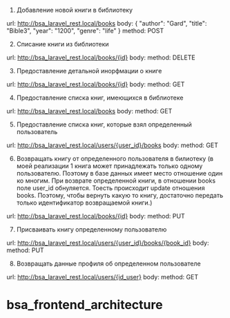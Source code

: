 1. Добавление новой книги в библиотеку

url: http://bsa_laravel_rest.local/books
  	body:
		{
   			 "author": "Gard",
   			 "title": "Bible3",
  			  "year": "1200",
    			"genre": "life"
 		 }
method: POST

2. Списание книги из библиотеки

url: http://bsa_laravel_rest.local/books/{id}
body:
method: DELETE

3. Предоставление детальной инорфмации о книге

url: http://bsa_laravel_rest.local/books/{id}
body:
method: GET

4. Предоставление списка книг, имеющихся в библиотеке

url: http://bsa_laravel_rest.local/books
body:
method: GET

5. Предоставление списка книг, которые взял определенный пользователь

url: http://bsa_laravel_rest.local/users/{user_id}/books
body:
method: GET

6. Возвращать книгу от определенного пользователя в билиотеку (в моей реализации 1 книга может принадлежать только одному пользователю. Поэтому в базе данных имеет место отношение один ко многим. При возврате определенной книги, в отношении books поле user_id обнуляется. Тоесть происходит update отношения books. Поэтому, чтобы вернуть какую то книгу, достаточно передать только идентификатор возвращаемой книги.)

url: http://bsa_laravel_rest.local/books/{id}
body:
method: PUT

7. Присваивать книгу определенному пользователю

url: http://bsa_laravel_rest.local/users/{user_id}/books/{book_id}
body:
method: PUT

8. Возвращать данные профиля об определенном пользователе

url: http://bsa_laravel_rest.local/users/{id_user}
body:
method: GET
# bsa_frontend_architecture
